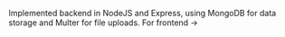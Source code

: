 Implemented backend in NodeJS and Express, using MongoDB for data storage and Multer for file uploads.
For frontend -> 
